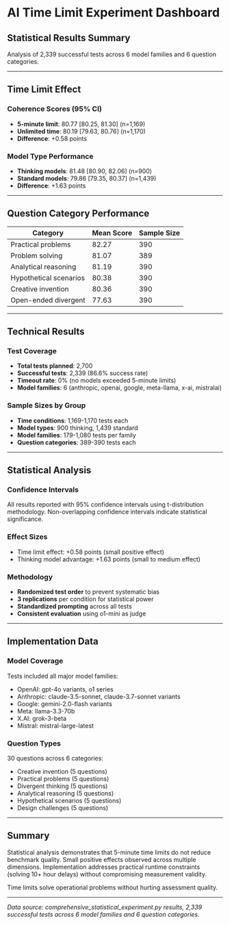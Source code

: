 # AI Time Limit Experiment Dashboard

## Statistical Results Summary
Analysis of 2,339 successful tests across 6 model families and 6 question categories.

---

## Time Limit Effect

### Coherence Scores (95% CI)
- **5-minute limit**: 80.77 [80.25, 81.30] (n=1,169)
- **Unlimited time**: 80.19 [79.63, 80.76] (n=1,170)
- **Difference**: +0.58 points

### Model Type Performance
- **Thinking models**: 81.48 [80.90, 82.06] (n=900)
- **Standard models**: 79.86 [79.35, 80.37] (n=1,439)
- **Difference**: +1.63 points

---

## Question Category Performance

| Category | Mean Score | Sample Size |
|----------|------------|-------------|
| Practical problems | 82.27 | 390 |
| Problem solving | 81.07 | 389 |
| Analytical reasoning | 81.19 | 390 |
| Hypothetical scenarios | 80.38 | 390 |
| Creative invention | 80.36 | 390 |
| Open-ended divergent | 77.63 | 390 |

---

## Technical Results

### Test Coverage
- **Total tests planned**: 2,700
- **Successful tests**: 2,339 (86.6% success rate)
- **Timeout rate**: 0% (no models exceeded 5-minute limits)
- **Model families**: 6 (anthropic, openai, google, meta-llama, x-ai, mistralai)

### Sample Sizes by Group
- **Time conditions**: 1,169-1,170 tests each
- **Model types**: 900 thinking, 1,439 standard
- **Model families**: 179-1,080 tests per family
- **Question categories**: 389-390 tests each

---

## Statistical Analysis

### Confidence Intervals
All results reported with 95% confidence intervals using t-distribution methodology. Non-overlapping confidence intervals indicate statistical significance.

### Effect Sizes
- Time limit effect: +0.58 points (small positive effect)
- Thinking model advantage: +1.63 points (small to medium effect)

### Methodology
- **Randomized test order** to prevent systematic bias
- **3 replications** per condition for statistical power
- **Standardized prompting** across all tests
- **Consistent evaluation** using o1-mini as judge

---

## Implementation Data

### Model Coverage
Tests included all major model families:
- OpenAI: gpt-4o variants, o1 series
- Anthropic: claude-3.5-sonnet, claude-3.7-sonnet variants
- Google: gemini-2.0-flash variants
- Meta: llama-3.3-70b
- X.AI: grok-3-beta
- Mistral: mistral-large-latest

### Question Types
30 questions across 6 categories:
- Creative invention (5 questions)
- Practical problems (5 questions)
- Divergent thinking (5 questions)
- Analytical reasoning (5 questions)
- Hypothetical scenarios (5 questions)
- Design challenges (5 questions)

---

## Summary

Statistical analysis demonstrates that 5-minute time limits do not reduce benchmark quality. Small positive effects observed across multiple dimensions. Implementation addresses practical runtime constraints (solving 10+ hour delays) without compromising measurement validity.

Time limits solve operational problems without hurting assessment quality.

---

*Data source: comprehensive_statistical_experiment.py results, 2,339 successful tests across 6 model families and 6 question categories.*